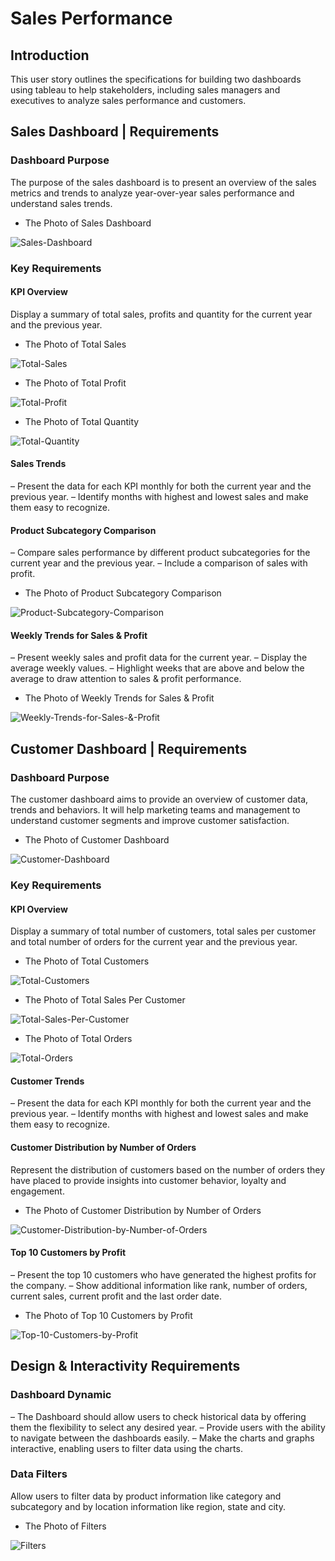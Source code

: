 # Sales Performance


## Introduction

This user story outlines the specifications for building two dashboards using tableau to help stakeholders, including sales managers and executives to analyze sales performance and customers. 


## Sales Dashboard | Requirements

### Dashboard Purpose

The purpose of the sales dashboard is to present an overview of the sales metrics and trends to analyze year-over-year sales performance and understand sales trends.



- The Photo of Sales Dashboard

![Sales-Dashboard](assets/images/sales_dashboard.png)



### Key Requirements

#### KPI Overview

Display a summary of total sales, profits and quantity for the current year and the previous year.


- The Photo of Total Sales

![Total-Sales](assets/images/total_sales.png)



- The Photo of Total Profit


![Total-Profit](assets/images/total_profit.png)



- The Photo of Total Quantity

![Total-Quantity](assets/images/total_quantity.png)



#### Sales Trends
 – Present the data for each KPI monthly for both the current year and the previous year.
 – Identify months with highest and lowest sales and make them easy to recognize.


#### Product Subcategory Comparison
 – Compare sales performance by different product subcategories for the current year and the previous year.
 – Include a comparison of sales with profit.



- The Photo of Product Subcategory Comparison

![Product-Subcategory-Comparison](assets/images/sales_profit_subcategory.png)



#### Weekly Trends for Sales & Profit
 – Present weekly sales and profit data for the current year.
 – Display the average weekly values.
 – Highlight weeks that are above and below the average to draw attention to sales & profit performance.


- The Photo of Weekly Trends for Sales & Profit


![Weekly-Trends-for-Sales-&-Profit](assets/images/sales_profit_overtime.png)



## Customer Dashboard | Requirements


### Dashboard Purpose
The customer dashboard aims to provide an overview of customer data, trends and behaviors. It will help marketing teams and management to understand customer segments and improve customer satisfaction.


- The Photo of Customer Dashboard

![Customer-Dashboard](assets/images/customer_dashboard.png)



### Key Requirements


#### KPI Overview
Display a summary of total number of customers, total sales per customer and total number of orders for the current year and the previous year.


- The Photo of Total Customers

![Total-Customers](assets/images/total_customer.png)



- The Photo of Total Sales Per Customer


![Total-Sales-Per-Customer](assets/images/total_sales_per_customer.png)



- The Photo of Total Orders

![Total-Orders](assets/images/total_orders.png)




#### Customer Trends
 – Present the data for each KPI monthly for both the current year and the previous year.
 – Identify months with highest and lowest sales and make them easy to recognize.


#### Customer Distribution by Number of Orders
Represent the distribution of customers based on the number of orders they have placed to provide insights into customer behavior, loyalty and engagement.


- The Photo of Customer Distribution by Number of Orders

![Customer-Distribution-by-Number-of-Orders](assets/images/customer_destribution.png)



#### Top 10 Customers by Profit
 – Present the top 10 customers who have generated the highest profits for the company.
 – Show additional information like rank, number of orders, current sales, current profit and the last order date.


- The Photo of Top 10 Customers by Profit

![Top-10-Customers-by-Profit](assets/images/top_10_customers.png)



## Design & Interactivity Requirements


### Dashboard Dynamic
 – The Dashboard should allow users to check historical data by offering them the flexibility to select any desired year.
 – Provide users with the ability to navigate between the dashboards easily.
 – Make the charts and graphs interactive, enabling users to filter data using the charts.


### Data Filters


Allow users to filter data by product information like category and subcategory and by location information like region, state and city.

- The Photo of Filters

![Filters](assets/images/filters.png)




